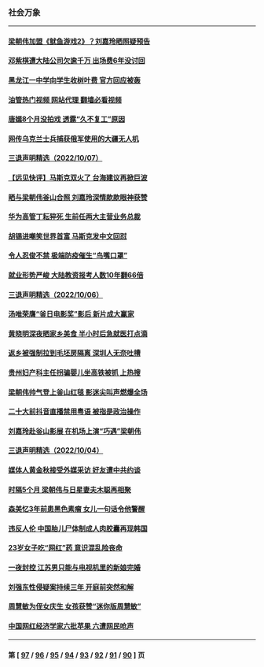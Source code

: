 ### 社会万象
---
#### [梁朝伟加盟《鱿鱼游戏2》？刘嘉玲晒照疑预告](../../pages/ncid282/n13842595.md?10111245) 
#### [邓紫棋遭大陆公司欠逾千万 出场费6年没讨回](../../pages/ncid282/n13842612.md?10111245) 
#### [黑龙江一中学向学生收树叶费 官方回应被轰](../../pages/ncid282/n13842328.md?10111245) 
#### [油管热门视频 网站代理 翻墙必看视频](http://209.222.30.114:81/youtube.html?10111245)
#### [唐嫣8个月没拍戏 透露“久不复工”原因](../../pages/ncid282/n13842010.md?10111245) 
#### [网传乌克兰士兵捕获俄军使用的大疆无人机](../../pages/ncid282/n13841959.md?10111245) 
#### [三退声明精选（2022/10/07）](../../pages/ncid282/n13841582.md?10111245) 
#### [【远见快评】马斯克双火了 台海建议再掀巨波](../../pages/ncid282/n13841116.md?10111245) 
#### [晒与梁朝伟釜山合照 刘嘉玲深情款款眼神获赞](../../pages/ncid282/n13841063.md?10111245) 
#### [华为高管丁耘猝死 生前任两大主营业务总裁](../../pages/ncid282/n13841075.md?10111245) 
#### [胡锡进嘲笑世界首富 马斯克发中文回怼](../../pages/ncid282/n13841056.md?10111245) 
#### [令人忍俊不禁 极端防疫催生“鸟嘴口罩”](../../pages/ncid282/n13840707.md?10111245) 
#### [就业形势严峻 大陆教资报考人数10年翻66倍](../../pages/ncid282/n13840671.md?10111245) 
#### [三退声明精选（2022/10/06）](../../pages/ncid282/n13840592.md?10111245) 
#### [汤唯荣膺“釜日电影奖”影后 新片成大赢家](../../pages/ncid282/n13840368.md?10111245) 
#### [黄晓明深夜晒家乡美食 半小时后急就医打点滴](../../pages/ncid282/n13840336.md?10111245) 
#### [返乡被强制拉到毛坯房隔离 深圳人无奈吐槽](../../pages/ncid282/n13839972.md?10111245) 
#### [贵州妇产科主任拐骗婴儿坐高铁被抓 上热搜](../../pages/ncid282/n13839917.md?10111245) 
#### [梁朝伟帅气登上釜山红毯 影迷尖叫声燃爆全场](../../pages/ncid282/n13839637.md?10111245) 
#### [二十大前抖音直播禁用粤语 被指是政治操作](../../pages/ncid282/n13839150.md?10111245) 
#### [刘嘉玲赴釡山影展 在机场上演“巧遇”梁朝伟](../../pages/ncid282/n13839026.md?10111245) 
#### [三退声明精选（2022/10/04）](../../pages/ncid282/n13839057.md?10111245) 
#### [媒体人黄金秋接受外媒采访 好友遭中共约谈](../../pages/ncid282/n13838646.md?10111245) 
#### [时隔5个月 梁朝伟与日星妻夫木聪再相聚](../../pages/ncid282/n13838260.md?10111245) 
#### [森美忆3年前患黑色素瘤 女儿一句话令他警醒](../../pages/ncid282/n13838236.md?10111245) 
#### [违反人伦 中国胎儿尸体制成人肉胶囊再现韩国](../../pages/ncid282/n13837111.md?10111245) 
#### [23岁女子吃“网红”药 意识混乱险丧命](../../pages/ncid282/n13837896.md?10111245) 
#### [一夜封控 江苏男只能与电视机里的新娘完婚](../../pages/ncid282/n13837806.md?10111245) 
#### [刘强东性侵疑案持续三年 开庭前突然和解](../../pages/ncid282/n13837499.md?10111245) 
#### [周慧敏为侄女庆生 女孩获赞“迷你版周慧敏”](../../pages/ncid282/n13837485.md?10111245) 
#### [中国网红经济学家六批苹果 六遭网民呛声](../../pages/ncid282/n13837125.md?10111245) 

---
#### 第 [ [97](./97.md?10111245) / [96](./96.md?10111245) / [95](./95.md?10111245) / [94](./94.md?10111245) / [93](./93.md?10111245) / [92](./92.md?10111245) / [91](./91.md?10111245) / [90](./90.md?10111245) ] 页
